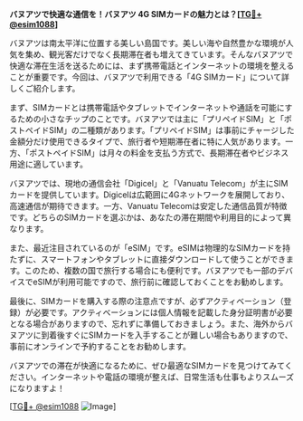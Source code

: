 **バヌアツで快適な通信を！バヌアツ 4G SIMカードの魅力とは？[[TG💪+ @esim1088](https://t.me/s/esim1088)]**

バヌアツは南太平洋に位置する美しい島国です。美しい海や自然豊かな環境が人気を集め、観光客だけでなく長期滞在者も増えてきています。そんなバヌアツで快適な滞在生活を送るためには、まず携帯電話とインターネットの環境を整えることが重要です。今回は、バヌアツで利用できる「4G SIMカード」について詳しくご紹介します。

まず、SIMカードとは携帯電話やタブレットでインターネットや通話を可能にするための小さなチップのことです。バヌアツでは主に「プリペイドSIM」と「ポストペイドSIM」の二種類があります。「プリペイドSIM」は事前にチャージした金額分だけ使用できるタイプで、旅行者や短期滞在者に特に人気があります。一方、「ポストペイドSIM」は月々の料金を支払う方式で、長期滞在者やビジネス用途に適しています。

バヌアツでは、現地の通信会社「Digicel」と「Vanuatu Telecom」が主にSIMカードを提供しています。Digicelは広範囲に4Gネットワークを展開しており、高速通信が期待できます。一方、Vanuatu Telecomは安定した通信品質が特徴です。どちらのSIMカードを選ぶかは、あなたの滞在期間や利用目的によって異なります。

また、最近注目されているのが「eSIM」です。eSIMは物理的なSIMカードを持たずに、スマートフォンやタブレットに直接ダウンロードして使うことができます。このため、複数の国で旅行する場合にも便利です。バヌアツでも一部のデバイスでeSIMが利用可能ですので、旅行前に確認しておくことをお勧めします。

最後に、SIMカードを購入する際の注意点ですが、必ずアクティベーション（登録）が必要です。アクティベーションには個人情報を記載した身分証明書が必要となる場合がありますので、忘れずに準備しておきましょう。また、海外からバヌアツに到着後すぐにSIMカードを入手することが難しい場合もありますので、事前にオンラインで予約することをお勧めします。

バヌアツでの滞在が快適になるために、ぜひ最適なSIMカードを見つけてみてください。インターネットや電話の環境が整えば、日常生活も仕事もよりスムーズになりますよ！

[[TG💪+ @esim1088](https://t.me/s/esim1088) ![Image](https://i.postimg.cc/Y0z9fWf4/image.png)]